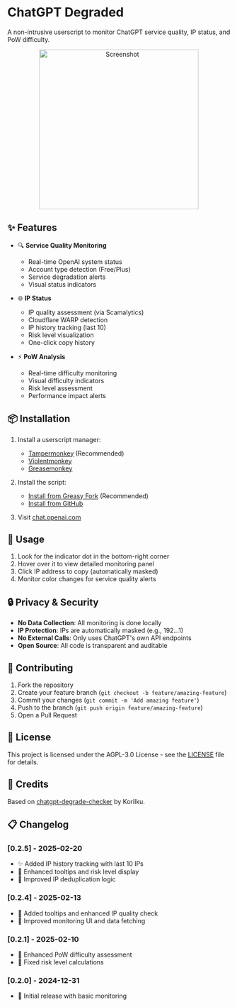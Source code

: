 # ChatGPT Degraded

A non-intrusive userscript to monitor ChatGPT service quality, IP status, and PoW difficulty.

<p align="center">
  <img src="https://raw.githubusercontent.com/lroolle/chatgpt-degraded/main/assets/screenshot.png" width="360" alt="Screenshot">
</p>

## ✨ Features

- 🔍 **Service Quality Monitoring**
  - Real-time OpenAI system status
  - Account type detection (Free/Plus)
  - Service degradation alerts
  - Visual status indicators

- 🌐 **IP Status**
  - IP quality assessment (via Scamalytics)
  - Cloudflare WARP detection
  - IP history tracking (last 10)
  - Risk level visualization
  - One-click copy history

- ⚡ **PoW Analysis**
  - Real-time difficulty monitoring
  - Visual difficulty indicators
  - Risk level assessment
  - Performance impact alerts

## 📦 Installation

1. Install a userscript manager:
   - [Tampermonkey](https://www.tampermonkey.net/) (Recommended)
   - [Violentmonkey](https://violentmonkey.github.io/)
   - [Greasemonkey](https://www.greasespot.net/)

2. Install the script:
   - [Install from Greasy Fork](https://greasyfork.org/en/scripts/522323-chatgpt-degraded) (Recommended)
   - [Install from GitHub](https://github.com/lroolle/chatgpt-degraded/raw/main/src/index.js)

3. Visit [chat.openai.com](https://chat.openai.com)

## 🎯 Usage

1. Look for the indicator dot in the bottom-right corner
2. Hover over it to view detailed monitoring panel
3. Click IP address to copy (automatically masked)
4. Monitor color changes for service quality alerts

## 🔒 Privacy & Security

- **No Data Collection**: All monitoring is done locally
- **IP Protection**: IPs are automatically masked (e.g., 192.*.*.1)
- **No External Calls**: Only uses ChatGPT's own API endpoints
- **Open Source**: All code is transparent and auditable

## 🤝 Contributing

1. Fork the repository
2. Create your feature branch (`git checkout -b feature/amazing-feature`)
3. Commit your changes (`git commit -m 'Add amazing feature'`)
4. Push to the branch (`git push origin feature/amazing-feature`)
5. Open a Pull Request

## 📝 License

This project is licensed under the AGPL-3.0 License - see the [LICENSE](LICENSE) file for details.

## 🙏 Credits

Based on [chatgpt-degrade-checker](https://github.com/KoriIku/chatgpt-degrade-checker) by KoriIku.

## 📋 Changelog

### [0.2.5] - 2025-02-20
- ✨ Added IP history tracking with last 10 IPs
- 🎨 Enhanced tooltips and risk level display
- 🔧 Improved IP deduplication logic

### [0.2.4] - 2025-02-13
- 🎨 Added tooltips and enhanced IP quality check
- 🔧 Improved monitoring UI and data fetching

### [0.2.1] - 2025-02-10
- 🔧 Enhanced PoW difficulty assessment
- 🐛 Fixed risk level calculations

### [0.2.0] - 2024-12-31
- 🚀 Initial release with basic monitoring

